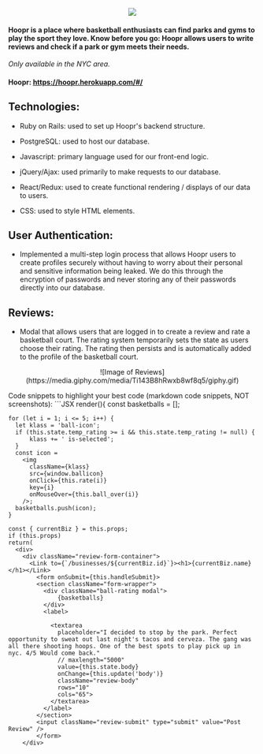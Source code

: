 
<p align="center"><img src="https://hoopr.herokuapp.com/assets/hoopr_logo-4226649bf78ff71ec2459fabfd440f8a7dc6bf96c69360ebd06348b4a645b0c3.png" /></p>

<!-- ![Image of Hoopr-logo](https://hoopr.herokuapp.com/assets/hoopr_logo-4226649bf78ff71ec2459fabfd440f8a7dc6bf96c69360ebd06348b4a645b0c3.png) -->

</hr>

#### Hoopr is a place where basketball enthusiasts can find parks and gyms to play the sport they love. Know before you go: Hoopr allows users to write reviews and check if a park or gym meets their needs.

*Only available in the NYC area.*
</hr>

#### Hoopr: https://hoopr.herokuapp.com/#/

</hr>

## Technologies:

* Ruby on Rails: used to set up Hoopr's backend structure.

* PostgreSQL: used to host our database.

* Javascript: primary language used for our front-end logic.

* jQuery/Ajax: used primarily to make requests to our database.

* React/Redux: used to create functional rendering / displays of our data to users. 

* CSS: used to style HTML elements.
</hr>


## User Authentication:

  * Implemented a multi-step login process that allows Hoopr users to create profiles securely without having to worry about their personal and sensitive information being leaked. We do this through the encryption of passwords and never storing any of their passwords directly into our database. 

## Reviews:
  * Modal that allows users that are logged in to create a review and rate a basketball court. The rating system temporarily sets the state as users choose their rating. The rating then persists and is automatically added to the profile of the basketball court.
</hr>
<p align="center">
![Image of Reviews](https://media.giphy.com/media/Ti143B8hRwxb8wf8q5/giphy.gif)
</p>
Code snippets to highlight your best code (markdown code snippets, NOT screenshots):
```JSX
render(){
    const basketballs = [];

    for (let i = 1; i <= 5; i++) {
      let klass = 'ball-icon';
      if (this.state.temp_rating >= i && this.state.temp_rating != null) {
          klass += ' is-selected';
      }
      const icon = 
        <img 
          className={klass}
          src={window.ballicon}
          onClick={this.rate(i)}
          key={i}
          onMouseOver={this.ball_over(i)} 
        />;
      basketballs.push(icon);
    }

    const { currentBiz } = this.props;
    if (this.props)
    return(
      <div>
        <div className="review-form-container">
          <Link to={`/businesses/${currentBiz.id}`}><h1>{currentBiz.name}</h1></Link>
            <form onSubmit={this.handleSubmit}>
            <section className="form-wrapper">
              <div className="ball-rating modal">
                  {basketballs}
              </div>
              <label>
                
                <textarea
                  placeholder="I decided to stop by the park. Perfect opportunity to sweat out last night's tacos and cerveza. The gang was all there shooting hoops. One of the best spots to play pick up in nyc. 4/5 Would come back."
                  // maxlength="5000"
                  value={this.state.body}
                  onChange={this.update('body')}
                  className="review-body"
                  rows="10"
                  cols="65">
                </textarea>
              </label>
            </section>
            <input className="review-submit" type="submit" value="Post Review" />
            </form>
        </div>
```


